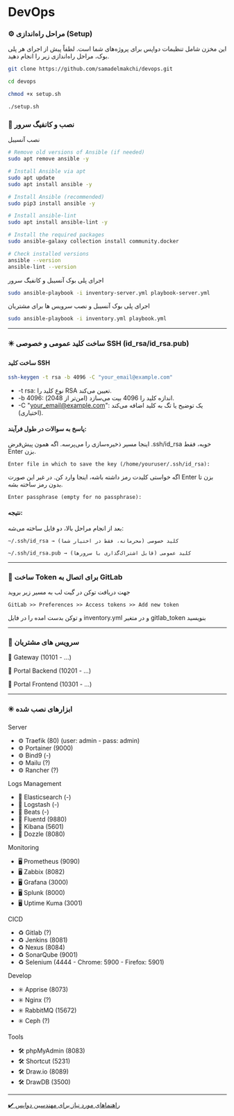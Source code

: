 # DevOps

### ⚙️ مراحل راه‌اندازی (Setup)
این مخزن شامل تنظیمات دواپس برای پروژه‌های شما است. لطفاً پیش از اجرای هر پلی بوک، مراحل راه‌اندازی زیر را انجام دهید.
``` bash
git clone https://github.com/samadelmakchi/devops.git

cd devops

chmod +x setup.sh

./setup.sh
```


### 🤖 نصب و کانفیگ سرور

نصب آنسیبل
```bash
# Remove old versions of Ansible (if needed)
sudo apt remove ansible -y

# Install Ansible via apt
sudo apt update
sudo apt install ansible -y

# Install Ansible (recommended)
sudo pip3 install ansible -y

# Install ansible-lint
sudo apt install ansible-lint -y

# Install the required packages
sudo ansible-galaxy collection install community.docker

# Check installed versions
ansible --version
ansible-lint --version
```

اجرای پلی بوک آنسیبل و کانفیگ سرور
```bash
sudo ansible-playbook -i inventory-server.yml playbook-server.yml
```

اجرای پلی بوک آنسیبل و نصب سرویس ها برای مشتریان
```bash
sudo ansible-playbook -i inventory.yml playbook.yml
```

---

### ✴️ ساخت کلید عمومی و خصوصی SSH (id_rsa/id_rsa.pub)
#### ساخت کلید SSH
```bash
ssh-keygen -t rsa -b 4096 -C "your_email@example.com"
```
- -t rsa: نوع کلید را RSA تعیین می‌کند.
- -b 4096: اندازه کلید را 4096 بیت می‌سازد (امن‌تر از 2048).
- -C "your_email@example.com": یک توضیح یا تگ به کلید اضافه می‌کند (اختیاری).

#### پاسخ به سوالات در طول فرآیند:  
اینجا مسیر ذخیره‌سازی را می‌پرسه. اگه همون پیش‌فرض .ssh/id_rsa خوبه، فقط Enter بزن.
```
Enter file in which to save the key (/home/youruser/.ssh/id_rsa):
```
اگه خواستی کلیدت رمز داشته باشه، اینجا وارد کن. در غیر این صورت Enter بزن تا بدون رمز ساخته بشه.
```
Enter passphrase (empty for no passphrase):
```
#### نتیجه:
بعد از انجام مراحل بالا، دو فایل ساخته می‌شه:
```
~/.ssh/id_rsa → کلید خصوصی (محرمانه، فقط در اختیار شما)

~/.ssh/id_rsa.pub → کلید عمومی (قابل اشتراک‌گذاری با سرورها)
```

---

### 🦊 ساخت Token برای اتصال به GitLab
جهت دریافت توکن در گیت لب به مسیر زیر بروید
```
GitLab >> Preferences >> Access tokens >> Add new token
```
و توکن بدست امده را در فایل inventory.yml و در متغیر gitlab_token بنویسید

---

### 🔆 سرویس های مشتریان
📜 Gateway (10101 - ...)

📜 Portal Backend (10201 - ...)

📜 Portal Frontend (10301 - ...)

---

### ✳️ ابزارهای نصب شده

Server
- ⚙️ Traefik (80) (user: admin - pass: admin)
- ⚙️ Portainer (9000)
- ⚙️ Bind9 (-)
- ⚙️ Mailu (?)
- ⚙️ Rancher (?)

Logs Management
- 📑 Elasticsearch (-)
- 📑 Logstash (-)
- 📑 Beats (-)
- 📑 Fluentd (9880)
- 📑 Kibana (5601)
- 📑 Dozzle (8080)

Monitoring
- 🖥️ Prometheus (9090)
- 🖥️ Zabbix (8082)
- 🖥️ Grafana (3000)
- 🖥️ Splunk (8000)
- 🖥️ Uptime Kuma (3001)

CICD
- ♻️ Gitlab (?)
- ♻️ Jenkins (8081)
- ♻️ Nexus (8084)
- ♻️ SonarQube (9001)
- ♻️ Selenium (4444 - Chrome: 5900 - Firefox: 5901)

Develop
- ✳️ Apprise (8073)
- ✳️ Nginx (?)
- ✳️ RabbitMQ (15672)
- ✳️ Ceph (?)

Tools
- 🛠️ phpMyAdmin (8083)
- 🛠️ Shortcut (5231)
- 🛠️ Draw.io (8089)
- 🛠️ DrawDB (3500)

---

[✔️ راهنماهای مورد نیاز برای مهندسین دواپس](cheatsheet/README.md)  
